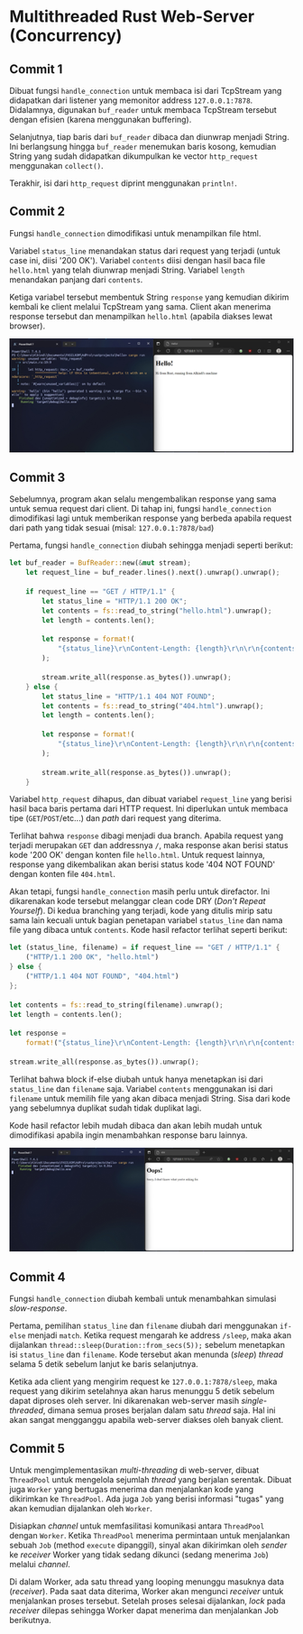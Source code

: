 # Multithreaded Rust Web-Server (Concurrency)

## Commit 1

Dibuat fungsi `handle_connection` untuk membaca isi dari TcpStream yang didapatkan dari listener yang memonitor address `127.0.0.1:7878`.
Didalamnya, digunakan `buf_reader` untuk membaca TcpStream tersebut dengan efisien (karena menggunakan buffering).

Selanjutnya, tiap baris dari `buf_reader` dibaca dan diunwrap menjadi String.
Ini berlangsung hingga `buf_reader` menemukan baris kosong, kemudian String yang sudah didapatkan dikumpulkan ke vector `http_request` menggunakan `collect()`.

Terakhir, isi dari `http_request` diprint menggunakan `println!`.

## Commit 2

Fungsi `handle_connection` dimodifikasi untuk menampilkan file html.

Variabel `status_line` menandakan status dari request yang terjadi (untuk case ini, diisi '200 OK').
Variabel `contents` diisi dengan hasil baca file `hello.html` yang telah diunwrap menjadi String.
Variabel `length` menandakan panjang dari `contents`.

Ketiga variabel tersebut membentuk String `response` yang kemudian dikirim kembali ke client melalui TcpStream yang sama. Client akan menerima response tersebut dan menampilkan `hello.html` (apabila diakses lewat browser).

![Commit 2 Capture](assets/images/commit2_capture.jpg)

## Commit 3

Sebelumnya, program akan selalu mengembalikan response yang sama untuk semua request dari client. Di tahap ini, fungsi `handle_connection` dimodifikasi lagi untuk memberikan response yang berbeda apabila request dari path yang tidak sesuai (misal: `127.0.0.1:7878/bad`)

Pertama, fungsi `handle_connection` diubah sehingga menjadi seperti berikut:

```rust
let buf_reader = BufReader::new(&mut stream);
    let request_line = buf_reader.lines().next().unwrap().unwrap();

    if request_line == "GET / HTTP/1.1" {
        let status_line = "HTTP/1.1 200 OK";
        let contents = fs::read_to_string("hello.html").unwrap();
        let length = contents.len();

        let response = format!(
            "{status_line}\r\nContent-Length: {length}\r\n\r\n{contents}"
        );

        stream.write_all(response.as_bytes()).unwrap();
    } else {
        let status_line = "HTTP/1.1 404 NOT FOUND";
        let contents = fs::read_to_string("404.html").unwrap();
        let length = contents.len();

        let response = format!(
            "{status_line}\r\nContent-Length: {length}\r\n\r\n{contents}"
        );

        stream.write_all(response.as_bytes()).unwrap();
    }
```

Variabel `http_request` dihapus, dan dibuat variabel `request_line` yang berisi hasil baca baris pertama dari HTTP request.
Ini diperlukan untuk membaca tipe (`GET`/`POST`/etc...) dan *path* dari request yang diterima.

Terlihat bahwa `response` dibagi menjadi dua branch. Apabila request yang terjadi merupakan `GET` dan addressnya `/`, maka response akan berisi status kode '200 OK' dengan konten file `hello.html`. Untuk request lainnya, response yang dikembalikan akan berisi status kode '404 NOT FOUND' dengan konten file `404.html`.

Akan tetapi, fungsi `handle_connection` masih perlu untuk direfactor. Ini dikarenakan kode tersebut melanggar clean code DRY (*Don't Repeat Yourself*).
Di kedua branching yang terjadi, kode yang ditulis mirip satu sama lain kecuali untuk bagian penetapan variabel `status_line` dan nama file yang dibaca untuk `contents`. Kode hasil refactor terlihat seperti berikut:

```rust
let (status_line, filename) = if request_line == "GET / HTTP/1.1" {
    ("HTTP/1.1 200 OK", "hello.html")
} else {
    ("HTTP/1.1 404 NOT FOUND", "404.html")
};

let contents = fs::read_to_string(filename).unwrap();
let length = contents.len();

let response =
    format!("{status_line}\r\nContent-Length: {length}\r\n\r\n{contents}");

stream.write_all(response.as_bytes()).unwrap();
```

Terlihat bahwa block if-else diubah untuk hanya menetapkan isi dari `status_line` dan `filename` saja.
Variabel `contents` menggunakan isi dari `filename` untuk memilih file yang akan dibaca menjadi String.
Sisa dari kode yang sebelumnya duplikat sudah tidak duplikat lagi.

Kode hasil refactor lebih mudah dibaca dan akan lebih mudah untuk dimodifikasi apabila ingin menambahkan response baru lainnya.

![Commit 3 Capture](assets/images/commit3_capture.jpg)

## Commit 4

Fungsi `handle_connection` diubah kembali untuk menambahkan simulasi *slow-response*.

Pertama, pemilihan `status_line` dan `filename` diubah dari menggunakan `if-else` menjadi `match`.
Ketika request mengarah ke address `/sleep`, maka akan dijalankan `thread::sleep(Duration::from_secs(5));` sebelum menetapkan isi `status_line` dan `filename`.
Kode tersebut akan menunda (*sleep*) *thread*  selama 5 detik sebelum lanjut ke baris selanjutnya.

Ketika ada client yang mengirim request ke `127.0.0.1:7878/sleep`, maka request yang dikirim setelahnya akan harus menunggu 5 detik sebelum dapat diproses oleh server.
Ini dikarenakan web-server masih *single-threaded*, dimana semua proses berjalan dalam satu *thread* saja.
Hal ini akan sangat mengganggu apabila web-server diakses oleh banyak client.

## Commit 5

Untuk mengimplementasikan *multi-threading* di web-server, dibuat `ThreadPool` untuk mengelola sejumlah *thread* yang berjalan serentak.
Dibuat juga `Worker` yang bertugas menerima dan menjalankan kode yang dikirimkan ke `ThreadPool`.
Ada juga `Job` yang berisi informasi "tugas" yang akan kemudian dijalankan oleh `Worker`.

Disiapkan *channel* untuk memfasilitasi komunikasi antara `ThreadPool` dengan `Worker`.
Ketika `ThreadPool` menerima permintaan untuk menjalankan sebuah `Job` (method `execute` dipanggil), sinyal akan dikirimkan oleh *sender* ke *receiver* Worker yang tidak sedang dikunci (sedang menerima `Job`) melalui *channel*.

Di dalam Worker, ada satu thread yang looping menunggu masuknya data (*receiver*).
Pada saat data diterima, Worker akan mengunci *receiver* untuk menjalankan proses tersebut.
Setelah proses selesai dijalankan, *lock* pada *receiver* dilepas sehingga Worker dapat menerima dan menjalankan Job berikutnya.
